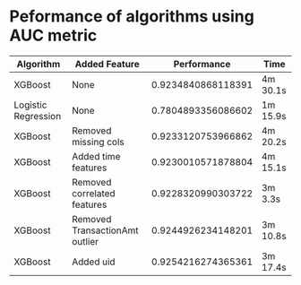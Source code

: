 # Peformance of algorithms using AUC metric

| Algorithm | Added Feature | Performance | Time |
| --------- | ------------- | ----------- | ---- |
| XGBoost | None | 0.9234840868118391 | 4m 30.1s |
| Logistic Regression | None | 0.7804893356086602 | 1m 15.9s |
| XGBoost | Removed missing cols | 0.9233120753966862 | 4m 20.2s |
| XGBoost | Added time features | 0.9230010571878804 | 4m 15.1s |
| XGBoost | Removed correlated features | 0.9228320990303722 | 3m 3.3s |
| XGBoost | Removed TransactionAmt outlier | 0.9244926234148201 | 3m 10.8s |
| XGBoost | Added uid | 0.9254216274365361 | 3m 17.4s |